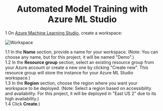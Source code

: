 <div align="center">
  <h1>Automated Model Training with Azure ML Studio</h1>
</div>


1 On [Azure Machine Learning Studio](https://ml.azure.com/), create a workspace:

![Workspace](https://github.com/m3mentomor1/Automated-Model-Training_with_Azure-ML-Studio/assets/95956735/efce2078-305c-49b5-acf6-219346e1dcd2)

1.1 In the **Name** section, provide a name for your workspace. (Note: You can choose any name, but for this project, it will be named "Demo".)<br>
1.2 In the **Resource group** section, select an existing resource group from your Azure account or create a new one by clicking "Create new". This resource group will store the instance for your Azure ML Studio workspace.)<br>
1.3 In the **Region** section, choose the region where you want your workspace to be deployed. (Note: Select a region based on accessibility and availability. For this project, it will be deployed in "East US 2" due to its high availability.)<br>
1.4 Click **Create**.)<br>



> 


 


 







